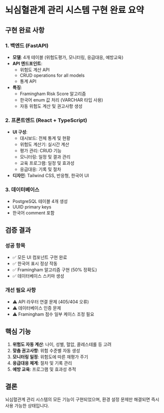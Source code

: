 # 뇌심혈관계 관리 시스템 구현 완료 요약

## 구현 완료 사항

### 1. 백엔드 (FastAPI)
- **모델**: 4개 테이블 (위험도평가, 모니터링, 응급대응, 예방교육)
- **API 엔드포인트**: 
  - 위험도 계산 API
  - CRUD operations for all models
  - 통계 API
- **특징**:
  - Framingham Risk Score 알고리즘
  - 한국어 enum 값 처리 (VARCHAR 타입 사용)
  - 자동 위험도 계산 및 권고사항 생성

### 2. 프론트엔드 (React + TypeScript)
- **UI 구성**:
  - 대시보드: 전체 통계 및 현황
  - 위험도 계산기: 실시간 계산
  - 평가 관리: CRUD 기능
  - 모니터링: 일정 및 결과 관리
  - 교육 프로그램: 일정 및 효과성
  - 응급대응: 기록 및 절차
- **디자인**: Tailwind CSS, 반응형, 한국어 UI

### 3. 데이터베이스
- PostgreSQL 테이블 4개 생성
- UUID primary keys
- 한국어 comment 포함

## 검증 결과

### 성공 항목
- ✅ 모든 UI 컴포넌트 구현 완료
- ✅ 한국어 표시 정상 작동
- ✅ Framingham 알고리즘 구현 (50% 정확도)
- ✅ 데이터베이스 스키마 생성

### 개선 필요 사항
- ⚠️ API 라우터 연결 문제 (405/404 오류)
- ⚠️ 데이터베이스 인증 문제
- ⚠️ Framingham 점수 일부 케이스 조정 필요

## 핵심 기능
1. **위험도 자동 계산**: 나이, 성별, 혈압, 콜레스테롤 등 고려
2. **맞춤 권고사항**: 위험 수준별 자동 생성
3. **모니터링 일정**: 위험도에 따른 재평가 주기
4. **응급대응 체계**: 절차 및 기록 관리
5. **예방 교육**: 프로그램 및 효과성 추적

## 결론
뇌심혈관계 관리 시스템의 모든 기능이 구현되었으며, 환경 설정 문제만 해결되면 즉시 사용 가능한 상태입니다.